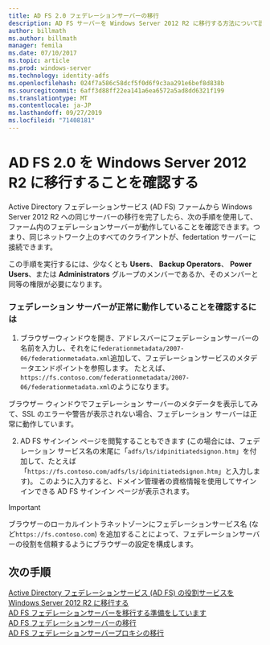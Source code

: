 ```yaml
---
title: AD FS 2.0 フェデレーションサーバーの移行
description: AD FS サーバーを Windows Server 2012 R2 に移行する方法について説明します。
author: billmath
ms.author: billmath
manager: femila
ms.date: 07/10/2017
ms.topic: article
ms.prod: windows-server
ms.technology: identity-adfs
ms.openlocfilehash: 024f7a586c58dcf5f0d6f9c3aa291e6bef8d838b
ms.sourcegitcommit: 6aff3d88ff22ea141a6ea6572a5ad8dd6321f199
ms.translationtype: MT
ms.contentlocale: ja-JP
ms.lasthandoff: 09/27/2019
ms.locfileid: "71408181"
---
```

# <a name="verify-the-ad-fs-20-migration-to-windows-server-2012-r2"></a>AD FS 2.0 を Windows Server 2012 R2 に移行することを確認する

Active Directory フェデレーションサービス (AD FS) ファームから Windows Server 2012 R2 への同じサーバーの移行を完了したら、次の手順を使用して、ファーム内のフェデレーションサーバーが動作していることを確認できます。つまり、同じネットワーク上のすべてのクライアントが、federtation サーバーに接続できます。  
  
この手順を実行するには、少なくとも **Users**、 **Backup Operators**、 **Power Users**、または **Administrators** グループのメンバーであるか、そのメンバーと同等の権限が必要になります。
  
### <a name="to-verify-that-a-federation-server-is-operational"></a>フェデレーション サーバーが正常に動作していることを確認するには  
  
1.  ブラウザーウィンドウを開き、アドレスバーにフェデレーションサーバーの名前を入力し、それをに`federationmetadata/2007-06/federationmetadata.xml`追加して、フェデレーションサービスのメタデータエンドポイントを参照します。 たとえば、 `https://fs.contoso.com/federationmetadata/2007-06/federationmetadata.xml`のようになります。  
  
ブラウザー ウィンドウでフェデレーション サーバーのメタデータを表示してみて、SSL のエラーや警告が表示されない場合、フェデレーション サーバーは正常に動作しています。  
  
2. AD FS サインイン ページを閲覧することもできます (この場合には、フェデレーション サービス名の末尾に「`adfs/ls/idpinitiatedsignon.htm`」を付加して、たとえば「`https://fs.contoso.com/adfs/ls/idpinitiatedsignon.htm`」と入力します)。  このように入力すると、ドメイン管理者の資格情報を使用してサインインできる AD FS サインイン ページが表示されます。  
  
> [!IMPORTANT]
>  ブラウザーのローカルイントラネットゾーンにフェデレーションサービス名 (など`https://fs.contoso.com`) を追加することによって、フェデレーションサーバーの役割を信頼するようにブラウザーの設定を構成します。  
  
## <a name="next-steps"></a>次の手順
 [Active Directory フェデレーションサービス (AD FS) の役割サービスを Windows Server 2012 R2 に移行する](migrate-ad-fs-service-role-to-windows-server-r2.md)   
 [AD FS フェデレーションサーバーを移行する準備をしています](prepare-migrate-ad-fs-server-r2.md)  
 [AD FS フェデレーションサーバーの移行](migrate-ad-fs-fed-server-r2.md)   
 [AD FS フェデレーションサーバープロキシの移行](migrate-fed-server-proxy-r2.md)   
